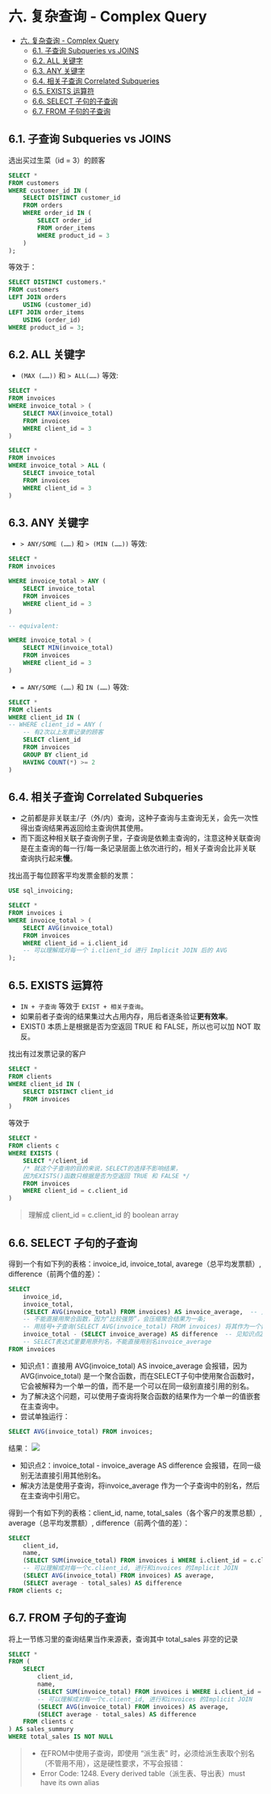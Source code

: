 # 六. 复杂查询 - Complex Query

- [六. 复杂查询 - Complex Query](#六-复杂查询---complex-query)
  - [6.1. 子查询 Subqueries vs JOINS](#61-子查询-subqueries-vs-joins)
  - [6.2. ALL 关键字](#62-all-关键字)
  - [6.3. ANY 关键字](#63-any-关键字)
  - [6.4. 相关子查询 Correlated Subqueries](#64-相关子查询-correlated-subqueries)
  - [6.5. EXISTS 运算符](#65-exists-运算符)
  - [6.6. SELECT 子句的子查询](#66-select-子句的子查询)
  - [6.7. FROM 子句的子查询](#67-from-子句的子查询)

## 6.1. 子查询 Subqueries vs JOINS

选出买过生菜（id = 3）的顾客

```SQL
SELECT *
FROM customers
WHERE customer_id IN (
    SELECT DISTINCT customer_id
    FROM orders
    WHERE order_id IN (
        SELECT order_id
        FROM order_items
        WHERE product_id = 3
    )
);
```

等效于：

```SQL
SELECT DISTINCT customers.* 
FROM customers
LEFT JOIN orders 
    USING (customer_id)
LEFT JOIN order_items
    USING (order_id)
WHERE product_id = 3;
```

## 6.2. ALL 关键字

- `(MAX (……))` 和 `> ALL(……)` 等效:

```SQL
SELECT *
FROM invoices
WHERE invoice_total > (
    SELECT MAX(invoice_total)
    FROM invoices
    WHERE client_id = 3
)
```

```SQL
SELECT *
FROM invoices
WHERE invoice_total > ALL (
    SELECT invoice_total
    FROM invoices
    WHERE client_id = 3
)
```

## 6.3. ANY 关键字

- `> ANY/SOME (……)` 和 `> (MIN (……))` 等效:

```SQL
SELECT *
FROM invoices

WHERE invoice_total > ANY (
    SELECT invoice_total
    FROM invoices
    WHERE client_id = 3
)

-- equivalent:

WHERE invoice_total > (
    SELECT MIN(invoice_total)
    FROM invoices
    WHERE client_id = 3
)
```

- `= ANY/SOME (……)` 和 `IN (……)` 等效:


```SQL
SELECT *
FROM clients
WHERE client_id IN (  
-- WHERE client_id = ANY ( 
    -- 有2次以上发票记录的顾客
    SELECT client_id
    FROM invoices
    GROUP BY client_id
    HAVING COUNT(*) >= 2
)
```


## 6.4. 相关子查询 Correlated Subqueries

- 之前都是非关联主/子（外/内）查询，这种子查询与主查询无关，会先一次性得出查询结果再返回给主查询供其使用。
- 而下面这种相关联子查询例子里，子查询是依赖主查询的，注意这种关联查询是在主查询的每一行/每一条记录层面上依次进行的，相关子查询会比非关联查询执行起来**慢**。

找出高于每位顾客平均发票金额的发票：

```SQL
USE sql_invoicing;

SELECT * 
FROM invoices i
WHERE invoice_total > (
    SELECT AVG(invoice_total)
    FROM invoices
    WHERE client_id = i.client_id
    -- 可以理解成对每一个 i.client_id 进行 Implicit JOIN 后的 AVG
);
```

## 6.5. EXISTS 运算符

- `IN + 子查询` 等效于 `EXIST + 相关子查询`。
- 如果前者子查询的结果集过大占用内存，用后者逐条验证**更有效率**。
-  EXIST() 本质上是根据是否为空返回 TRUE 和 FALSE，所以也可以加 NOT 取反。

找出有过发票记录的客户

```SQL
SELECT *
FROM clients
WHERE client_id IN (
    SELECT DISTINCT client_id
    FROM invoices
)
```

等效于

```SQL
SELECT *
FROM clients c
WHERE EXISTS (
    SELECT */client_id  
    /* 就这个子查询的目的来说，SELECT的选择不影响结果，
    因为EXISTS()函数只根据是否为空返回 TRUE 和 FALSE */
    FROM invoices
    WHERE client_id = c.client_id
)
```

> 理解成 client_id = c.client_id 的 boolean array


## 6.6. SELECT 子句的子查询

得到一个有如下列的表格：invoice_id, invoice_total, avarege（总平均发票额）, difference（前两个值的差）：

```SQL
SELECT 
    invoice_id,
    invoice_total,
    (SELECT AVG(invoice_total) FROM invoices) AS invoice_average,  -- 见知识点1
    -- 不能直接用聚合函数，因为“比较强势”，会压缩聚合结果为一条;
    -- 用括号+子查询(SELECT AVG(invoice_total) FROM invoices) 将其作为一个数值结果加入主查询语句
    invoice_total - (SELECT invoice_average) AS difference  -- 见知识点2
    -- SELECT表达式里要用原列名，不能直接用别名invoice_average
FROM invoices
```

- 知识点1：直接用 AVG(invoice_total) AS invoice_average 会报错，因为AVG(invoice_total) 是一个聚合函数，而在SELECT子句中使用聚合函数时，它会被解释为一个单一的值，而不是一个可以在同一级别直接引用的别名。
- 为了解决这个问题，可以使用子查询将聚合函数的结果作为一个单一的值嵌套在主查询中。
- 尝试单独运行：

```SQL
SELECT AVG(invoice_total) FROM invoices;
```

结果：
![](assets/2023-12-18-22-27-01.png)

- 知识点2：invoice_total - invoice_average AS difference 会报错，在同一级别无法直接引用其他别名。
- 解决方法是使用子查询，将invoice_average 作为一个子查询中的别名，然后在主查询中引用它。


得到一个有如下列的表格：client_id, name, total_sales（各个客户的发票总额）, average（总平均发票额）, difference（前两个值的差）：

```SQL
SELECT 
    client_id,
    name,
    (SELECT SUM(invoice_total) FROM invoices i WHERE i.client_id = c.client_id) AS total_sales,
    -- 可以理解成对每一个c.client_id, 进行和invoices 的Implicit JOIN
    (SELECT AVG(invoice_total) FROM invoices) AS average,
    (SELECT average - total_sales) AS difference
FROM clients c;
```



## 6.7. FROM 子句的子查询

将上一节练习里的查询结果当作来源表，查询其中 total_sales 非空的记录

```SQL
SELECT * 
FROM (
    SELECT 
        client_id,
        name,
        (SELECT SUM(invoice_total) FROM invoices i WHERE i.client_id = c.client_id) AS total_sales,
        -- 可以理解成对每一个c.client_id, 进行和invoices 的Implicit JOIN
        (SELECT AVG(invoice_total) FROM invoices) AS average,
        (SELECT average - total_sales) AS difference
    FROM clients c
) AS sales_summury
WHERE total_sales IS NOT NULL
```

> - 在FROM中使用子查询，即使用 “派生表” 时，必须给派生表取个别名（不管用不用），这是硬性要求，不写会报错：
> - Error Code: 1248. Every derived table（派生表、导出表）must have its own alias

